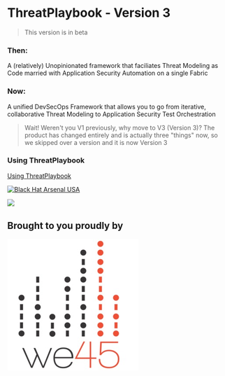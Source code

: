 # ThreatPlaybook - Version 3

> This version is in beta

### Then:
A (relatively) Unopinionated framework that faciliates Threat Modeling as Code married with Application Security Automation on a single Fabric

### Now:
A unified DevSecOps Framework that allows you to go from iterative, collaborative Threat Modeling to Application Security Test Orchestration

> Wait! Weren't you V1 previously, why move to V3 (Version 3)?
The product has changed entirely and is actually three "things" now, so we skipped over a version and it is now Version 3

### Using ThreatPlaybook
[Using ThreatPlaybook](https://fast.wistia.net/embed/playlists/qrp35atjad ':include :type=iframe')

[![Black Hat Arsenal USA](https://rawgit.com/toolswatch/badges/master/arsenal/usa/2018.svg)](https://www.blackhat.com/us-18/arsenal/schedule/index.html#threatplaybook-11697)

![](/img/tp_logo.png)

## Brought to you proudly by
![](/img/we45logo.jpg)